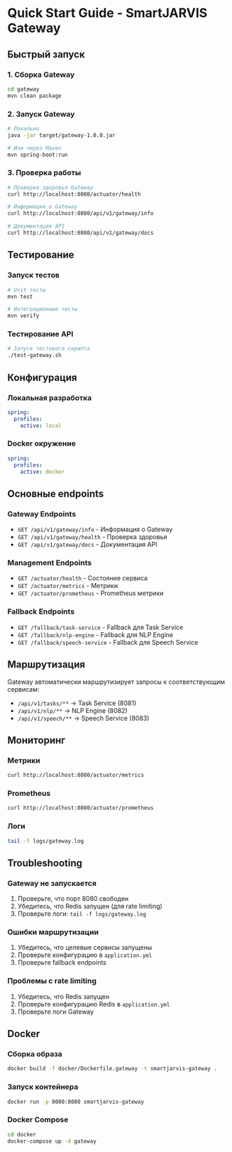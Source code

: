 # Quick Start Guide - SmartJARVIS Gateway

## Быстрый запуск

### 1. Сборка Gateway

```bash
cd gateway
mvn clean package
```

### 2. Запуск Gateway

```bash
# Локально
java -jar target/gateway-1.0.0.jar

# Или через Maven
mvn spring-boot:run
```

### 3. Проверка работы

```bash
# Проверка здоровья Gateway
curl http://localhost:8080/actuator/health

# Информация о Gateway
curl http://localhost:8080/api/v1/gateway/info

# Документация API
curl http://localhost:8080/api/v1/gateway/docs
```

## Тестирование

### Запуск тестов

```bash
# Unit тесты
mvn test

# Интеграционные тесты
mvn verify
```

### Тестирование API

```bash
# Запуск тестового скрипта
./test-gateway.sh
```

## Конфигурация

### Локальная разработка

```yaml
spring:
  profiles:
    active: local
```

### Docker окружение

```yaml
spring:
  profiles:
    active: docker
```

## Основные endpoints

### Gateway Endpoints
- `GET /api/v1/gateway/info` - Информация о Gateway
- `GET /api/v1/gateway/health` - Проверка здоровья
- `GET /api/v1/gateway/docs` - Документация API

### Management Endpoints
- `GET /actuator/health` - Состояние сервиса
- `GET /actuator/metrics` - Метрики
- `GET /actuator/prometheus` - Prometheus метрики

### Fallback Endpoints
- `GET /fallback/task-service` - Fallback для Task Service
- `GET /fallback/nlp-engine` - Fallback для NLP Engine
- `GET /fallback/speech-service` - Fallback для Speech Service

## Маршрутизация

Gateway автоматически маршрутизирует запросы к соответствующим сервисам:

- `/api/v1/tasks/**` → Task Service (8081)
- `/api/v1/nlp/**` → NLP Engine (8082)
- `/api/v1/speech/**` → Speech Service (8083)

## Мониторинг

### Метрики
```bash
curl http://localhost:8080/actuator/metrics
```

### Prometheus
```bash
curl http://localhost:8080/actuator/prometheus
```

### Логи
```bash
tail -f logs/gateway.log
```

## Troubleshooting

### Gateway не запускается
1. Проверьте, что порт 8080 свободен
2. Убедитесь, что Redis запущен (для rate limiting)
3. Проверьте логи: `tail -f logs/gateway.log`

### Ошибки маршрутизации
1. Убедитесь, что целевые сервисы запущены
2. Проверьте конфигурацию в `application.yml`
3. Проверьте fallback endpoints

### Проблемы с rate limiting
1. Убедитесь, что Redis запущен
2. Проверьте конфигурацию Redis в `application.yml`
3. Проверьте логи Gateway

## Docker

### Сборка образа
```bash
docker build -f docker/Dockerfile.gateway -t smartjarvis-gateway .
```

### Запуск контейнера
```bash
docker run -p 8080:8080 smartjarvis-gateway
```

### Docker Compose
```bash
cd docker
docker-compose up -d gateway
```